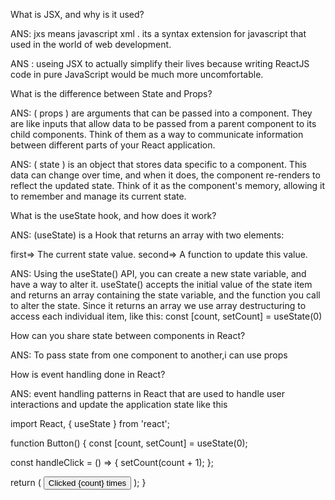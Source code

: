 What is JSX, and why is it used?

ANS: jxs means javascript xml . its a syntax extension for javascript that used in the world of web development.


ANS : useing JSX to actually simplify their lives because writing ReactJS code in pure JavaScript would be much more uncomfortable.






What is the difference between State and Props?

ANS: ( props ) are arguments that can be passed into a component. They are like inputs that allow data to be passed from a parent component to its child components. Think of them as a way to communicate information between different parts of your React application.

ANS:  ( state ) is an object that stores data specific to a component. This data can change over time, and when it does, the component re-renders to reflect the updated state. Think of it as the component's memory, allowing it to remember and manage its current state.






What is the useState hook, and how does it work?

ANS: (useState) is a Hook that returns an array with two elements:

first=> The current state value.
second=> A function to update this value.

ANS: Using the useState() API, you can create a new state variable, and have a way to alter it. useState() accepts the initial value of the state item and returns an array containing the state variable, and the function you call to alter the state. Since it returns an array we use array destructuring to access each individual item, like this: const [count, setCount] = useState(0)





How can you share state between components in React?


ANS: To pass state from one component to another,i can use props







How is event handling done in React?

ANS:  event handling patterns in React that are used to handle user interactions and update the application state like this 


import React, { useState } from 'react';

function Button() {
  const [count, setCount] = useState(0);

  const handleClick = () => {
    setCount(count + 1);
  };

  return (
    <button onClick={handleClick}>Clicked {count} times</button>
  );
}
